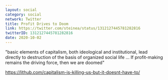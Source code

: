 ```yaml
---
layout: social
category: social
network: Twitter
title: Profit Drives to Doom
link: https://twitter.com/steinea/status/1312127445781282816
twitterID: 1312127445781282816
date: 2020-10-02
---
```


"basic elements of capitalism, both ideological and institutional, lead directly to destruction of the basis of organized social life ... If profit-making remains the driving force, then we are doomed"

<https://lithub.com/capitalism-is-killing-us-but-it-doesnt-have-to/>
